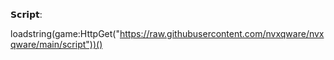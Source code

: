 𝗦𝗰𝗿𝗶𝗽𝘁:

loadstring(game:HttpGet("https://raw.githubusercontent.com/nvxqware/nvxqware/main/script"))()
